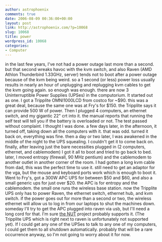 ```yaml
---
author: astrophoenix
comments: true
date: 2006-08-09 00:36:00+00:00
layout: post
link: http://astrophoenix.com/?p=10068
slug: 10068
title: power
wordpress_id: 10068
categories:
- Computer
---
```


in the last few years, I've not had a power outage last more than a second. but that second wreaks havoc with the kvm switch, and also Raven (AMD Athlon Thunderbird 1.33GHz, server) tends not to boot after a power outage because of the kvm being weird. so a 1 second (or less) power loss usually results in nearly an hour of unplugging and replugging kvm cables to get the kvm going again.  so enough was enough.  there are now 3 Uninterruptible Power Supplies (UPSes) in the computorium.  It started out as one. I got a Tripplite OMNI1000LCD from costco for ~$90. this was a great deal, because the same one was at Fry's for $150. the Tripplite says it can provide 500 W of power.  Then I plugged 4 computers, an ethernet switch, and my gigantic 22" crt into it. the manual reports that running the self test will tell you if the battery is overloaded or not. The test passed without complaint. I thought I was done.  a few days later, in the afternoon, it turned off, taking down all the computers with it. that was odd. turned it back on, everything was fine. then a day or two later, I was awakened in the middle of the night to the UPS squealing. I couldn't get it to come back on. finally, after leaving just the bare necessities plugged in (2 computers, ethernet, and cablemodem) I got it all to boot and tried to go back to bed.  later, I moved entropy (firewall, 90 MHz pentium) and the cablemodem to another outlet in another corner of the room. I had gotten a long kvm cable from dad, this was the perfect time to use it. still need to get an adaptor for the vga, but the mouse and keyboard ports work which is enough to boot it.  Went to Fry's, got a 300W APC UPS for between $50 and $60, and also a small generic ups for just over $20.  the APC is for entropy and the cablemodem. the small one runs the wireless base station.  now the Tripplite UPS only has to power Raven, the ethernet switch, ethernet hub, and kvm switch.  if the power goes out for more than a second or two, the wireless ethernet will allow us to log in from our laptops to shut the machines down. someday I'll try to get the APC plugged into raven via usb, but I'll need a long cord for that. I'm sure [the NUT](http://www.networkupstools.org/) project probably supports it. (The Tripplite UPS which is right next to raven is unfortunately not supported yet).  If I could get any one of the UPSes to talk to any one of my computers, I could get them to all shutdown automatically. probably that will be a rare occurrence anyway, so I'm not going to worry about it for now.
